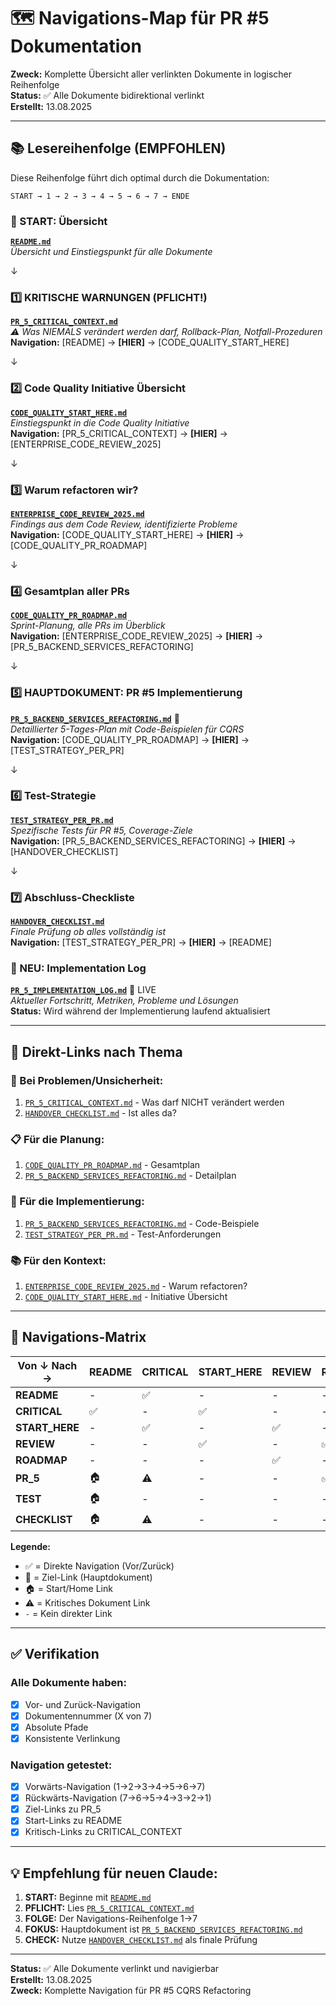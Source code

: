 # 🗺️ Navigations-Map für PR #5 Dokumentation

**Zweck:** Komplette Übersicht aller verlinkten Dokumente in logischer Reihenfolge  
**Status:** ✅ Alle Dokumente bidirektional verlinkt  
**Erstellt:** 13.08.2025

---

## 📚 Lesereihenfolge (EMPFOHLEN)

Diese Reihenfolge führt dich optimal durch die Dokumentation:

```
START → 1 → 2 → 3 → 4 → 5 → 6 → 7 → ENDE
```

### 🚀 START: Übersicht
**[`README.md`](/Users/joergstreeck/freshplan-sales-tool/docs/features/Code_Verbesserung_08_25/README.md)**  
*Übersicht und Einstiegspunkt für alle Dokumente*

↓

### 1️⃣ KRITISCHE WARNUNGEN (PFLICHT!)
**[`PR_5_CRITICAL_CONTEXT.md`](/Users/joergstreeck/freshplan-sales-tool/docs/features/Code_Verbesserung_08_25/PR_5_CRITICAL_CONTEXT.md)**  
*⚠️ Was NIEMALS verändert werden darf, Rollback-Plan, Notfall-Prozeduren*  
**Navigation:** [README] → **[HIER]** → [CODE_QUALITY_START_HERE]

↓

### 2️⃣ Code Quality Initiative Übersicht
**[`CODE_QUALITY_START_HERE.md`](/Users/joergstreeck/freshplan-sales-tool/docs/features/Code_Verbesserung_08_25/CODE_QUALITY_START_HERE.md)**  
*Einstiegspunkt in die Code Quality Initiative*  
**Navigation:** [PR_5_CRITICAL_CONTEXT] → **[HIER]** → [ENTERPRISE_CODE_REVIEW_2025]

↓

### 3️⃣ Warum refactoren wir?
**[`ENTERPRISE_CODE_REVIEW_2025.md`](/Users/joergstreeck/freshplan-sales-tool/docs/features/Code_Verbesserung_08_25/ENTERPRISE_CODE_REVIEW_2025.md)**  
*Findings aus dem Code Review, identifizierte Probleme*  
**Navigation:** [CODE_QUALITY_START_HERE] → **[HIER]** → [CODE_QUALITY_PR_ROADMAP]

↓

### 4️⃣ Gesamtplan aller PRs
**[`CODE_QUALITY_PR_ROADMAP.md`](/Users/joergstreeck/freshplan-sales-tool/docs/features/Code_Verbesserung_08_25/CODE_QUALITY_PR_ROADMAP.md)**  
*Sprint-Planung, alle PRs im Überblick*  
**Navigation:** [ENTERPRISE_CODE_REVIEW_2025] → **[HIER]** → [PR_5_BACKEND_SERVICES_REFACTORING]

↓

### 5️⃣ HAUPTDOKUMENT: PR #5 Implementierung
**[`PR_5_BACKEND_SERVICES_REFACTORING.md`](/Users/joergstreeck/freshplan-sales-tool/docs/features/Code_Verbesserung_08_25/PR_5_BACKEND_SERVICES_REFACTORING.md)** 🎯  
*Detaillierter 5-Tages-Plan mit Code-Beispielen für CQRS*  
**Navigation:** [CODE_QUALITY_PR_ROADMAP] → **[HIER]** → [TEST_STRATEGY_PER_PR]

↓

### 6️⃣ Test-Strategie
**[`TEST_STRATEGY_PER_PR.md`](/Users/joergstreeck/freshplan-sales-tool/docs/features/Code_Verbesserung_08_25/TEST_STRATEGY_PER_PR.md)**  
*Spezifische Tests für PR #5, Coverage-Ziele*  
**Navigation:** [PR_5_BACKEND_SERVICES_REFACTORING] → **[HIER]** → [HANDOVER_CHECKLIST]

↓

### 7️⃣ Abschluss-Checkliste
**[`HANDOVER_CHECKLIST.md`](/Users/joergstreeck/freshplan-sales-tool/docs/features/Code_Verbesserung_08_25/HANDOVER_CHECKLIST.md)**  
*Finale Prüfung ob alles vollständig ist*  
**Navigation:** [TEST_STRATEGY_PER_PR] → **[HIER]** → [README]

### 📝 NEU: Implementation Log
**[`PR_5_IMPLEMENTATION_LOG.md`](/Users/joergstreeck/freshplan-sales-tool/docs/features/Code_Verbesserung_08_25/PR_5_IMPLEMENTATION_LOG.md)** 🔴 LIVE  
*Aktueller Fortschritt, Metriken, Probleme und Lösungen*  
**Status:** Wird während der Implementierung laufend aktualisiert

---

## 🔗 Direkt-Links nach Thema

### 🚨 Bei Problemen/Unsicherheit:
1. [`PR_5_CRITICAL_CONTEXT.md`](/Users/joergstreeck/freshplan-sales-tool/docs/features/Code_Verbesserung_08_25/PR_5_CRITICAL_CONTEXT.md) - Was darf NICHT verändert werden
2. [`HANDOVER_CHECKLIST.md`](/Users/joergstreeck/freshplan-sales-tool/docs/features/Code_Verbesserung_08_25/HANDOVER_CHECKLIST.md) - Ist alles da?

### 📋 Für die Planung:
1. [`CODE_QUALITY_PR_ROADMAP.md`](/Users/joergstreeck/freshplan-sales-tool/docs/features/Code_Verbesserung_08_25/CODE_QUALITY_PR_ROADMAP.md) - Gesamtplan
2. [`PR_5_BACKEND_SERVICES_REFACTORING.md`](/Users/joergstreeck/freshplan-sales-tool/docs/features/Code_Verbesserung_08_25/PR_5_BACKEND_SERVICES_REFACTORING.md) - Detailplan

### 🧪 Für die Implementierung:
1. [`PR_5_BACKEND_SERVICES_REFACTORING.md`](/Users/joergstreeck/freshplan-sales-tool/docs/features/Code_Verbesserung_08_25/PR_5_BACKEND_SERVICES_REFACTORING.md) - Code-Beispiele
2. [`TEST_STRATEGY_PER_PR.md`](/Users/joergstreeck/freshplan-sales-tool/docs/features/Code_Verbesserung_08_25/TEST_STRATEGY_PER_PR.md) - Test-Anforderungen

### 📚 Für den Kontext:
1. [`ENTERPRISE_CODE_REVIEW_2025.md`](/Users/joergstreeck/freshplan-sales-tool/docs/features/Code_Verbesserung_08_25/ENTERPRISE_CODE_REVIEW_2025.md) - Warum refactoren?
2. [`CODE_QUALITY_START_HERE.md`](/Users/joergstreeck/freshplan-sales-tool/docs/features/Code_Verbesserung_08_25/CODE_QUALITY_START_HERE.md) - Initiative Übersicht

---

## 🔄 Navigations-Matrix

| Von ↓ Nach → | README | CRITICAL | START_HERE | REVIEW | ROADMAP | PR_5 | TEST | CHECKLIST |
|---------------|--------|----------|------------|---------|---------|------|------|-----------|
| **README** | - | ✅ | - | - | - | - | - | - |
| **CRITICAL** | ✅ | - | ✅ | - | - | 🎯 | - | - |
| **START_HERE** | - | ✅ | - | ✅ | - | 🎯 | - | - |
| **REVIEW** | - | - | ✅ | - | ✅ | 🎯 | - | - |
| **ROADMAP** | - | - | - | ✅ | - | ✅ | - | - |
| **PR_5** | 🏠 | ⚠️ | - | - | ✅ | - | ✅ | - |
| **TEST** | 🏠 | - | - | - | - | ✅ | - | ✅ |
| **CHECKLIST** | 🏠 | ⚠️ | - | - | - | - | ✅ | - |

**Legende:**
- ✅ = Direkte Navigation (Vor/Zurück)
- 🎯 = Ziel-Link (Hauptdokument)
- 🏠 = Start/Home Link
- ⚠️ = Kritisches Dokument Link
- `-` = Kein direkter Link

---

## ✅ Verifikation

### Alle Dokumente haben:
- [x] Vor- und Zurück-Navigation
- [x] Dokumentennummer (X von 7)
- [x] Absolute Pfade
- [x] Konsistente Verlinkung

### Navigation getestet:
- [x] Vorwärts-Navigation (1→2→3→4→5→6→7)
- [x] Rückwärts-Navigation (7→6→5→4→3→2→1)
- [x] Ziel-Links zu PR_5
- [x] Start-Links zu README
- [x] Kritisch-Links zu CRITICAL_CONTEXT

---

## 💡 Empfehlung für neuen Claude:

1. **START:** Beginne mit [`README.md`](/Users/joergstreeck/freshplan-sales-tool/docs/features/Code_Verbesserung_08_25/README.md)
2. **PFLICHT:** Lies [`PR_5_CRITICAL_CONTEXT.md`](/Users/joergstreeck/freshplan-sales-tool/docs/features/Code_Verbesserung_08_25/PR_5_CRITICAL_CONTEXT.md)
3. **FOLGE:** Der Navigations-Reihenfolge 1→7
4. **FOKUS:** Hauptdokument ist [`PR_5_BACKEND_SERVICES_REFACTORING.md`](/Users/joergstreeck/freshplan-sales-tool/docs/features/Code_Verbesserung_08_25/PR_5_BACKEND_SERVICES_REFACTORING.md)
5. **CHECK:** Nutze [`HANDOVER_CHECKLIST.md`](/Users/joergstreeck/freshplan-sales-tool/docs/features/Code_Verbesserung_08_25/HANDOVER_CHECKLIST.md) als finale Prüfung

---

**Status:** ✅ Alle Dokumente verlinkt und navigierbar  
**Erstellt:** 13.08.2025  
**Zweck:** Komplette Navigation für PR #5 CQRS Refactoring